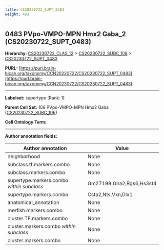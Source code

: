 ```yaml
---
title: CS20230722_SUPT_0483
weight: 483
---
```

## 0483 PVpo-VMPO-MPN Hmx2 Gaba_2 (CS20230722_SUPT_0483)
<b>Hierarchy: </b>
[CS20230722_CLAS_12](../CS20230722_CLAS_12) >
[CS20230722_SUBC_106](../CS20230722_SUBC_106) >
[CS20230722_SUPT_0483](../CS20230722_SUPT_0483)

**PURL:** [https://purl.brain-bican.org/taxonomy/CCN20230722/CS20230722_SUPT_0483](https://purl.brain-bican.org/taxonomy/CCN20230722/CS20230722_SUPT_0483)

---


**Labelset:** supertype (Rank: 1)

**Parent Cell Set:** 106 PVpo-VMPO-MPN Hmx2 Gaba ([CS20230722_SUBC_106](../CS20230722_SUBC_106))



**Cell Ontology Term:** 

[MARKER GENES.]: #


---

[TRANSFERRED ANNOTATIONS.]: #


[AUTHOR ANNOTATION FIELDS.]: #


**Author annotation fields:**

| Author annotation | Value |
|-------------------|-------|
|neighborhood|None|
|subclass.tf.markers.combo|None|
|subclass.markers.combo|None|
|supertype.markers.combo _within subclass_|Gm27199,Glra2,Rgs6,Hs3st4|
|supertype.markers.combo|Csta2,Nts,Vxn,Dlx1|
|anatomical_annotation|None|
|merfish.markers.combo|None|
|cluster.TF.markers.combo|None|
|cluster.markers.combo _within subclass_|None|
|cluster.markers.combo|None|
